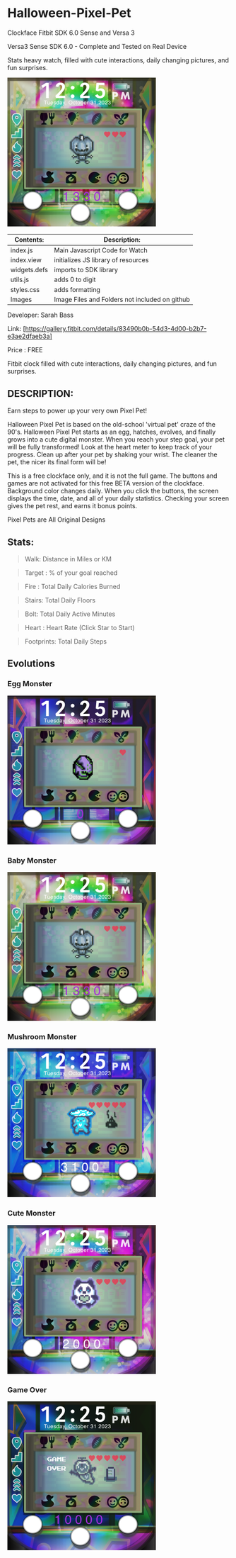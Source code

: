 # Halloween-Pixel-Pet
Clockface Fitbit SDK 6.0 Sense and Versa 3



Versa3 Sense SDK 6.0 - Complete and Tested on Real Device

Stats heavy watch, filled with cute interactions, daily changing pictures, and fun surprises.

![Alt text](https://github.com/SarahBass/Halloween-Pixel-Pet/blob/main/Promo/04132733-CC78-42C2-BBB4-26C50BCB4311.png)

Contents: | Description:
--------- | ------------
index.js  | Main Javascript Code for Watch 
index.view | initializes JS library of resources
widgets.defs | imports to SDK library
utils.js | adds 0 to digit
styles.css | adds formatting
Images    | Image Files and Folders not included on github


 
 Developer: Sarah Bass
 
 Link: [https://gallery.fitbit.com/details/83490b0b-54d3-4d00-b2b7-e3ae2dfaeb3a]
 
 Price : FREE
 
Fitbit clock filled with cute interactions, daily changing pictures, and fun surprises.

## DESCRIPTION:
Earn steps to power up your very own Pixel Pet!

Halloween Pixel Pet is based on the old-school 'virtual pet' craze of the 90's. Halloween Pixel Pet starts as an egg, hatches, evolves, and finally grows into a cute digital monster. When you reach your step goal, your pet will be fully transformed! Look at the heart meter to keep track of your progress. Clean up after your pet by shaking your wrist. The cleaner the pet, the nicer its final form will be!

This is a free clockface only, and it is not the full game. The buttons and games are not activated for this free BETA version of the clockface. Background color changes daily. When you click the buttons, the screen displays the time, date, and all of your daily statistics. Checking your screen gives the pet rest, and earns it bonus points.

Pixel Pets are All Original Designs


## Stats:

>Walk: Distance in Miles or KM

>Target : % of your goal reached

>Fire : Total Daily Calories Burned

>Stairs: Total Daily Floors

>Bolt: Total Daily Active Minutes

>Heart : Heart Rate (Click Star to Start)

>Footprints: Total Daily Steps

## Evolutions

### Egg Monster

![Alt text](https://github.com/SarahBass/Halloween-Pixel-Pet/blob/main/Promo/1B504EAF-1C73-4742-AC0C-6CE4B755F01D.png)

### Baby Monster

![Alt text](https://github.com/SarahBass/Halloween-Pixel-Pet/blob/main/Promo/04132733-CC78-42C2-BBB4-26C50BCB4311.png)

### Mushroom Monster

![Alt text](https://github.com/SarahBass/Halloween-Pixel-Pet/blob/main/Promo/A23B69CA-9D95-4198-82FF-60C66EE6219F.png)

### Cute Monster

![Alt text](https://github.com/SarahBass/Halloween-Pixel-Pet/blob/main/Promo/177D3F0D-AF0D-4FC2-9733-C42C31E20014.png)

### Game Over

![Alt text](https://github.com/SarahBass/Halloween-Pixel-Pet/blob/main/Promo/1CC11343-03B9-4D9E-B73F-E2AB7BA6C64D.png)

